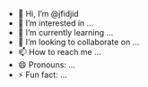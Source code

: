 - 👋 Hi, I’m @jfidjid
- 👀 I’m interested in ...
- 🌱 I’m currently learning ...
- 💞️ I’m looking to collaborate on ...
- 📫 How to reach me ...
- 😄 Pronouns: ...
- ⚡ Fun fact: ...

<!---
jfidjid/jfidjid is a ✨ special ✨ repository because its `README.md` (this file) appears on your GitHub profile.
You can click the Preview link to take a look at your changes.
--->

